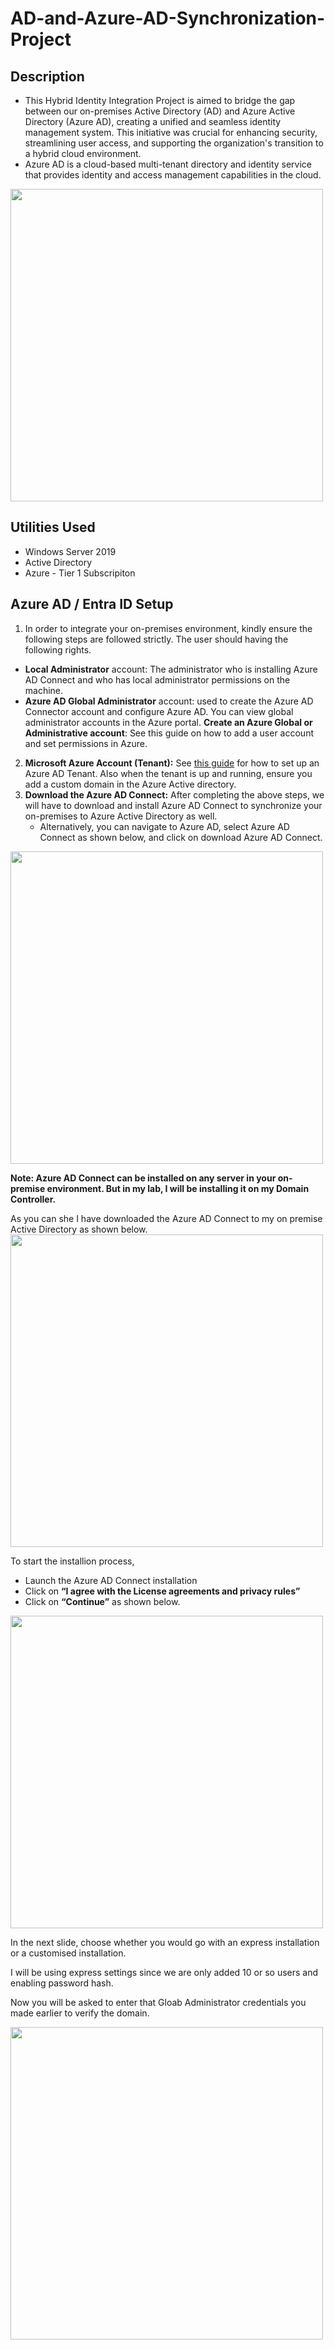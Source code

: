 # AD-and-Azure-AD-Synchronization-Project
## Description
* This Hybrid Identity Integration Project is aimed to bridge the gap between our on-premises Active Directory (AD) and Azure Active Directory (Azure AD), creating a unified and seamless identity management system. This initiative was crucial for enhancing security, streamlining user access, and supporting the organization's transition to a hybrid cloud environment.
* Azure AD is a cloud-based multi-tenant directory and identity service that provides identity and access management capabilities in the cloud.

<img src="https://github.com/StarksRepo/AD-and-Azure-AD-Synchronization-Project/assets/155681117/c11e8901-c905-430a-ba72-ffaa2e4520da)" width=500>

## Utilities Used
* Windows Server 2019
* Active Directory
* Azure - Tier 1 Subscripiton

## Azure AD / Entra ID Setup
1. In order to integrate your on-premises environment, kindly ensure the following steps are followed strictly. The user should having the following rights.
* **Local Administrator** account: The administrator who is installing Azure AD Connect and who has local administrator permissions on the machine.
* **Azure AD Global Administrator** account: used to create the Azure AD Connector account and configure Azure AD. You can view global administrator accounts in the Azure portal. **Create an Azure Global or Administrative account**: See this guide on how to add a user account and set permissions in Azure.
2. **Microsoft Azure Account (Tenant):** See [this guide](https://learn.microsoft.com/en-us/entra/fundamentals/create-new-tenant) for how to set up an Azure AD Tenant. Also when the tenant is up and running, ensure you  add a custom domain in the Azure Active directory.
3. **Download the Azure AD Connect:** After completing the above steps, we will have to download and install Azure AD Connect to synchronize your on-premises to Azure Active Directory as well.
      - Alternatively, you can navigate to Azure AD, select Azure AD Connect as shown below, and click on download Azure AD Connect.
<img src="https://github.com/StarksRepo/AD-and-Azure-AD-Synchronization-Project/assets/155681117/8106dc0b-514c-4a65-92cd-608c081f845f)" width=500>

**Note: Azure AD Connect can be installed on any server in your on-premise environment. But in my lab, I will be installing it on my Domain Controller.**

As you can she I have downloaded the Azure AD Connect to my on premise Active Directory as shown below.
<img src="https://github.com/StarksRepo/AD-and-Azure-AD-Synchronization-Project/assets/155681117/368ba282-8ea4-4a7f-9d50-f2c0de6c81ec)" width=500>

To start the installion process,
* Launch the Azure AD Connect installation
* Click on **“I agree with the License agreements and privacy rules”** 
* Click on **“Continue”** as shown below.

<img src="https://github.com/StarksRepo/AD-and-Azure-AD-Synchronization-Project/assets/155681117/cf87e47e-ba5d-4b0f-b192-3e619cdfd321)" width=500>

In the next slide, choose whether you would go with an express installation or a customised installation. 

I will be using express settings since we are only added 10 or so users and enabling password hash.

Now you will be asked to enter that Gloab Administrator credentials you made earlier to verify the domain.

<img src="https://github.com/StarksRepo/AD-and-Azure-AD-Synchronization-Project/assets/155681117/ebe7c89e-9684-4efb-86ea-a3d4ca764b29)" width=500>







